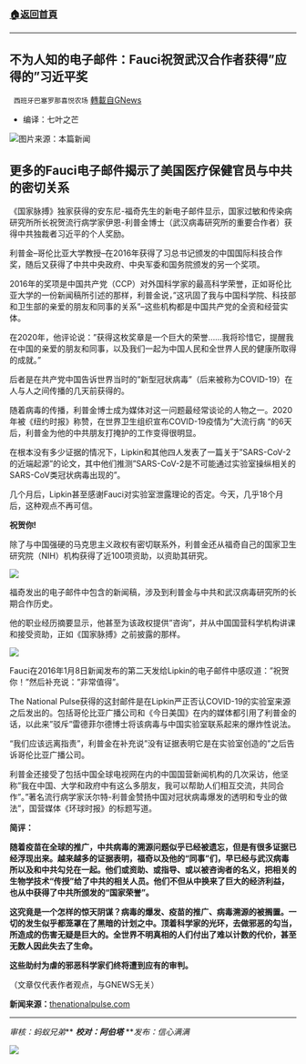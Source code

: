 ###  [:house:返回首頁](https://github.com/ourhimalayas/txt)
---


## 不为人知的电子邮件：Fauci祝贺武汉合作者获得&#8221;应得的&#8221;习近平奖
` 西班牙巴塞罗那喜悦农场` [轉載自GNews](https://gnews.org/zh-hans/1569361/)

- 编译：七叶之芒

![](https://assets.gnews.org/wp-content/uploads/2021/10/Professor-Walter-Ian-Lipkin.png)图片来源：本篇新闻
## 更多的Fauci电子邮件揭示了美国医疗保健官员与中共的密切关系

《国家脉搏》独家获得的安东尼-福奇先生的新电子邮件显示，国家过敏和传染病研究所所长祝贺流行病学家伊恩-利普金博士（武汉病毒研究所的重要合作者）获得中共独裁者习近平的个人奖励。

利普金–哥伦比亚大学教授–在2016年获得了习总书记颁发的中国国际科技合作奖，随后又获得了中共中央政府、中央军委和国务院颁发的另一个奖项。

2016年的奖项是中国共产党（CCP）对外国科学家的最高科学荣誉，正如哥伦比亚大学的一份新闻稿所引述的那样，利普金说，”这巩固了我与中国科学院、科技部和卫生部的亲爱的朋友和同事的关系”–这些机构都是中国共产党的全资和经营实体。

在2020年，他评论说：”获得这枚奖章是一个巨大的荣誉……我将珍惜它，提醒我在中国的亲爱的朋友和同事，以及我们一起为中国人民和全世界人民的健康所取得的成就。”

后者是在共产党中国告诉世界当时的”新型冠状病毒”（后来被称为COVID-19）在人与人之间传播的几天前获得的。

随着病毒的传播，利普金博士成为媒体对这一问题最经常谈论的人物之一。2020年被《纽约时报》称赞，在世界卫生组织宣布COVID-19疫情为”大流行病 “的6天后，利普金为他的中共朋友打掩护的工作变得很明显。

在根本没有多少证据的情况下，Lipkin和其他四人发表了一篇关于”SARS-CoV-2的近端起源”的论文，其中他们推测”SARS-CoV-2是不可能通过实验室操纵相关的SARS-CoV类冠状病毒出现的”。

几个月后，Lipkin甚至感谢Fauci对实验室泄露理论的否定。今天，几乎18个月后，这种观点不再可信。

**祝贺你!**

除了与中国强硬的马克思主义政权有密切联系外，利普金还从福奇自己的国家卫生研究院（NIH）机构获得了近100项资助，以资助其研究。

![](https://assets.gnews.org/wp-content/uploads/2021/10/unknown-2.png)

福奇发出的电子邮件中包含的新闻稿，涉及到利普金与中共和武汉病毒研究所的长期合作历史。

他的职业经历摘要显示，他甚至为该政权提供”咨询”，并从中国国营科学机构讲课和接受资助，正如《国家脉搏》之前披露的那样。

![](https://assets.gnews.org/wp-content/uploads/2021/10/unknown-3.png)

Fauci在2016年1月8日新闻发布的第二天发给Lipkin的电子邮件中感叹道：”祝贺你！”然后补充说：”非常值得”。

The National Pulse获得的这封邮件是在Lipkin严正否认COVID-19的实验室来源之后发出的。包括哥伦比亚广播公司和《今日美国》在内的媒体都引用了利普金的话，以此来”驳斥”雷德菲尔德博士将该病毒与中国实验室联系起来的爆炸性说法。

“我们应该远离指责”，利普金在补充说”没有证据表明它是在实验室创造的”之后告诉哥伦比亚广播公司。

利普金还接受了包括中国全球电视网在内的中国国营新闻机构的几次采访，他坚称”我在中国、大学和政府中有这么多朋友，我可以帮助人们相互交流，共同合作”。”著名流行病学家沃尔特-利普金赞扬中国对冠状病毒爆发的透明和专业的做法”，国营媒体《环球时报》的标题写道。

**简评：**

**随着疫苗在全球的推广，中共病毒的溯源问题似乎已经被遗忘，但是有很多证据已经浮现出来。越来越多的证据表明，福奇以及他的“同事”们，早已经与武汉病毒所以及和中共勾兑在一起。他们或资助、或指导、或以被咨询者的名义，把相关的生物学技术“传授”给了中共的相关人员。他们不但从中换来了巨大的经济利益，也从中获得了中共所颁发的“国家荣誉”。**

**这究竟是一个怎样的惊天阴谋？病毒的爆发、疫苗的推广、病毒溯源的被搁置。一切的发生似乎都笼罩在了黑暗的计划之中。顶着科学家的光环，去做邪恶的勾当，所造成的伤害无疑是巨大的。全世界不明真相的人们付出了难以计数的代价，甚至无数人因此失去了生命。**

**这些助纣为虐的邪恶科学家们终将遭到应有的审判。**

（文章仅代表作者观点，与GNEWS无关）

**新闻来源：**[thenationalpulse.com](https://thenationalpulse.com/exclusive/foiad-fauci-emails-reveal-congratulating-researchers-earning-ccp-awards/)

* * *

*审核：蚂蚁兄弟***
***校对：阿伯塔***
***发布：信心满满*

![](https://assets.gnews.org/wp-content/uploads/2021/09/GNEWS_CH.-1-1.jpeg)
